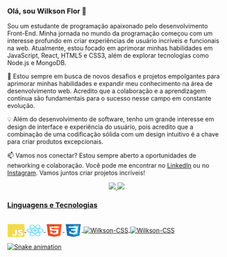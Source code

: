 ### Olá, sou Wilkson Flor 👋

Sou um estudante de programação apaixonado pelo desenvolvimento Front-End. Minha jornada no mundo da programação começou com um interesse profundo em criar experiências de usuário incríveis e funcionais na web. Atualmente, estou focado em aprimorar minhas habilidades em JavaScript, React, HTML5 e CSS3, além de explorar tecnologias como Node.js e MongoDB.

🚀 Estou sempre em busca de novos desafios e projetos empolgantes para aprimorar minhas habilidades e expandir meu conhecimento na área de desenvolvimento web. Acredito que a colaboração e a aprendizagem contínua são fundamentais para o sucesso nesse campo em constante evolução.

💡 Além do desenvolvimento de software, tenho um grande interesse em design de interface e experiência do usuário, pois acredito que a combinação de uma codificação sólida com um design intuitivo é a chave para criar produtos excepcionais.

📫 Vamos nos conectar? Estou sempre aberto a oportunidades de networking e colaboração. Você pode me encontrar no [LinkedIn](https://www.linkedin.com/in/wilkson-flor-a50b4066) ou no [Instagram](https://instagram.com/wilksonsoares). Vamos juntos criar projetos incríveis!




<div align="center">
  <a href="https://github.com/wilksonflor">
  <img height="180em" src="https://github-readme-stats.vercel.app/api?username=wilksonflor&show_icons=true&theme=dark&include_all_commits=true&count_private=true"/>
  <img height="180em" src="https://github-readme-stats.vercel.app/api/top-langs/?username=wilksonflor&layout=compact&langs_count=7&theme=dark"/>
</div>

### Linguagens e Tecnologias
    
<div style="display: inline_block"><br>
  <img align="center" alt="Wilkson-Js" height="30" width="40" src="https://raw.githubusercontent.com/devicons/devicon/master/icons/javascript/javascript-plain.svg">
  <img align="center" alt="Wilkson-React" height="30" width="40" src="https://raw.githubusercontent.com/devicons/devicon/master/icons/react/react-original.svg">
  <img align="center" alt="Wilkson-HTML" height="30" width="40" src="https://raw.githubusercontent.com/devicons/devicon/master/icons/html5/html5-original.svg">
  <img align="center" alt="Wilkson-CSS" height="30" width="40" src="https://raw.githubusercontent.com/devicons/devicon/master/icons/css3/css3-original.svg">
 <img align="center" alt="Wilkson-CSS" height="30" width="40" src="https://cdn.jsdelivr.net/gh/devicons/devicon/icons/nodejs/nodejs-original.svg">
 <img align="center" alt="Wilkson-CSS" height="30" width="40" src="https://cdn.jsdelivr.net/gh/devicons/devicon/icons/mongodb/mongodb-original-wordmark.svg">
           
         
     
          
          
          
</div>
  
  <div> 

  
   ![Snake animation](https://github.com/wilksonflor/wilksonflor/blob/output/github-contribution-grid-snake.svg)
 
<!---
Wilksonflor/Wilksonflor is a ✨ special ✨ repository because its `README.md` (this file) appears on your GitHub profile.
You can click the Preview link to take a look at your changes.
--->
